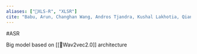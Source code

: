 ```yaml
---
aliases: ["🔬XLS-R", "XLSR"]
cite: "Babu, Arun, Changhan Wang, Andros Tjandra, Kushal Lakhotia, Qiantong Xu, Naman Goyal, Kritika Singh, et al. “XLS-R: Self-Supervised Cross-Lingual Speech Representation Learning at Scale.” arXiv, December 16, 2021. [http://arxiv.org/abs/2111.09296](http://arxiv.org/abs/2111.09296)."
---
```

#ASR 

Big model based on [[🔬Wav2vec2.0]] architecture